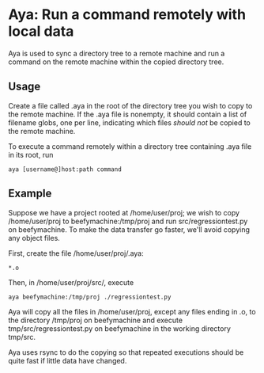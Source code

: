 Aya: Run a command remotely with local data
===========================================

Aya is used to sync a directory tree to a remote machine and run a
command on the remote machine within the copied directory tree.

Usage
-----

Create a file called .aya in the root of the directory tree you wish
to copy to the remote machine. If the .aya file is nonempty, it should
contain a list of filename globs, one per line, indicating which files
*should not* be copied to the remote machine.

To execute a command remotely within a directory tree containing .aya
file in its root, run

    aya [username@]host:path command

Example
-------

Suppose we have a project rooted at /home/user/proj; we wish to copy
/home/user/proj to beefymachine:/tmp/proj and run
src/regressiontest.py on beefymachine. To make the data transfer go
faster, we'll avoid copying any object files.

First, create the file /home/user/proj/.aya:

    *.o

Then, in /home/user/proj/src/, execute

    aya beefymachine:/tmp/proj ./regressiontest.py

Aya will copy all the files in /home/user/proj, except any files
ending in .o, to the directory /tmp/proj on beefymachine and execute
tmp/src/regressiontest.py on beefymachine in the working directory
tmp/src.

Aya uses rsync to do the copying so that repeated executions should
be quite fast if little data have changed.
